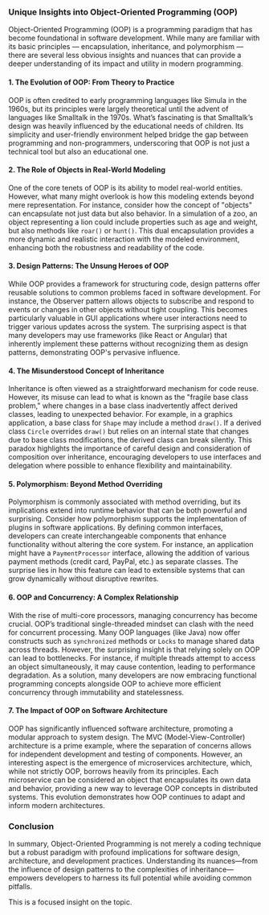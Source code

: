### Unique Insights into Object-Oriented Programming (OOP)

Object-Oriented Programming (OOP) is a programming paradigm that has become foundational in software development. While many are familiar with its basic principles — encapsulation, inheritance, and polymorphism — there are several less obvious insights and nuances that can provide a deeper understanding of its impact and utility in modern programming.

#### 1. The Evolution of OOP: From Theory to Practice

OOP is often credited to early programming languages like Simula in the 1960s, but its principles were largely theoretical until the advent of languages like Smalltalk in the 1970s. What’s fascinating is that Smalltalk’s design was heavily influenced by the educational needs of children. Its simplicity and user-friendly environment helped bridge the gap between programming and non-programmers, underscoring that OOP is not just a technical tool but also an educational one.

#### 2. The Role of Objects in Real-World Modeling

One of the core tenets of OOP is its ability to model real-world entities. However, what many might overlook is how this modeling extends beyond mere representation. For instance, consider how the concept of "objects" can encapsulate not just data but also behavior. In a simulation of a zoo, an object representing a lion could include properties such as age and weight, but also methods like `roar()` or `hunt()`. This dual encapsulation provides a more dynamic and realistic interaction with the modeled environment, enhancing both the robustness and readability of the code.

#### 3. Design Patterns: The Unsung Heroes of OOP

While OOP provides a framework for structuring code, design patterns offer reusable solutions to common problems faced in software development. For instance, the Observer pattern allows objects to subscribe and respond to events or changes in other objects without tight coupling. This becomes particularly valuable in GUI applications where user interactions need to trigger various updates across the system. The surprising aspect is that many developers may use frameworks (like React or Angular) that inherently implement these patterns without recognizing them as design patterns, demonstrating OOP's pervasive influence.

#### 4. The Misunderstood Concept of Inheritance

Inheritance is often viewed as a straightforward mechanism for code reuse. However, its misuse can lead to what is known as the "fragile base class problem," where changes in a base class inadvertently affect derived classes, leading to unexpected behavior. For example, in a graphics application, a base class for `Shape` may include a method `draw()`. If a derived class `Circle` overrides `draw()` but relies on an internal state that changes due to base class modifications, the derived class can break silently. This paradox highlights the importance of careful design and consideration of composition over inheritance, encouraging developers to use interfaces and delegation where possible to enhance flexibility and maintainability.

#### 5. Polymorphism: Beyond Method Overriding

Polymorphism is commonly associated with method overriding, but its implications extend into runtime behavior that can be both powerful and surprising. Consider how polymorphism supports the implementation of plugins in software applications. By defining common interfaces, developers can create interchangeable components that enhance functionality without altering the core system. For instance, an application might have a `PaymentProcessor` interface, allowing the addition of various payment methods (credit card, PayPal, etc.) as separate classes. The surprise lies in how this feature can lead to extensible systems that can grow dynamically without disruptive rewrites.

#### 6. OOP and Concurrency: A Complex Relationship

With the rise of multi-core processors, managing concurrency has become crucial. OOP’s traditional single-threaded mindset can clash with the need for concurrent processing. Many OOP languages (like Java) now offer constructs such as `synchronized` methods or `Locks` to manage shared data across threads. However, the surprising insight is that relying solely on OOP can lead to bottlenecks. For instance, if multiple threads attempt to access an object simultaneously, it may cause contention, leading to performance degradation. As a solution, many developers are now embracing functional programming concepts alongside OOP to achieve more efficient concurrency through immutability and statelessness.

#### 7. The Impact of OOP on Software Architecture

OOP has significantly influenced software architecture, promoting a modular approach to system design. The MVC (Model-View-Controller) architecture is a prime example, where the separation of concerns allows for independent development and testing of components. However, an interesting aspect is the emergence of microservices architecture, which, while not strictly OOP, borrows heavily from its principles. Each microservice can be considered an object that encapsulates its own data and behavior, providing a new way to leverage OOP concepts in distributed systems. This evolution demonstrates how OOP continues to adapt and inform modern architectures.

### Conclusion

In summary, Object-Oriented Programming is not merely a coding technique but a robust paradigm with profound implications for software design, architecture, and development practices. Understanding its nuances—from the influence of design patterns to the complexities of inheritance—empowers developers to harness its full potential while avoiding common pitfalls. 

This is a focused insight on the topic.